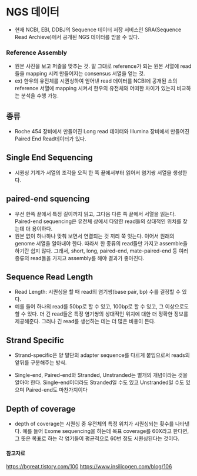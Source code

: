 



# NGS 데이터
-  현재 NCBI, EBI, DDBJ의 Sequence 데이터 저장 서비스인 SRA(Sequence Read Archieve)에서 공개된 NGS 데이터를 받을 수 있다. 


### Reference Assembly 
- 원본 사진을 보고 퍼즐을 맞추는 것. 말 그대로 reference가 되는 원본 서열에 read들을 mapping 시켜 만들어지는 consensus 서열을 얻는 것. 
- ex) 한우의 유전체를 시퀀싱하여 얻어낸 read 데이터를 NCBI에 공개된 소의 reference 서열에 mapping 시켜서 한우의 유전체와 어떠한 차이가 있는지 비교하는 분석을 수행 가능. 


## 종류
-  Roche 454 장비에서 만들어진 Long read 데이터와 Illumina 장비에서 만들어진 Paired End Read데이터가 있다.



##  Single End Sequencing
- 시퀀싱 기계가 서열의 조각을 오직 한 쪽 끝에서부터 읽어서 염기쌍 서열을 생성한다.


## paired-end squencing
- 우선 한쪽 끝에서 특정 길이까지 읽고, 그다음 다른 쪽 끝에서 서열을 읽는다. Paired-end sequencing은 유전체 상에서 다양한 read들의 상대적인 위치를 찾는데 더 용이하다.
- 원본 없이 하나하나 맞춰 보면서 연결되는 것 끼리 쭉 잇는다. 이어서 원래의 genome 서열을 알아내야 한다. 따라서 한 종류의 read들만 가지고 assemble을 하기란 쉽지 않다. 그래서, short, long, paired-end, mate-paired-end 등 여러 종류의 read들을 가지고 assembly를 해야 결과가 좋아진다. 


## Sequence Read Length 
- Read Length: 시퀀싱을 할 때 read의 염기쌍(base pair, bp) 수를 결정할 수 있다. 
- 예를 들어 하나의 read를 50bp로 할 수 있고, 100bp로 할 수 있고, 그 이상으로도 할 수 있다. 더 긴 read들은 특정 염기쌍의 상대적인 위치에 대한 더 정확한 정보를 제공해준다. 그러나 긴 read를 생선하는 데는 더 많은 비용이 든다. 


## Strand Specific
- Strand-specific은 양 말단의 adapter sequence를 다르게 붙임으로써 reads의 앞뒤를 구분해주는 방식. 

- Single-end, Paired-end와 Stranded, Unstranded는 별개의 개념이라는 것을 알아야 한다. Single-end이더라도 Stranded일 수도 있고 Unstranded일 수도 있으며 Paired-end도 마찬가지이다

## Depth of coverage 
- depth of coverage는 시퀀싱 중 유전체의 특정 위치가 시퀀싱되는 횟수를 나타낸다. 예를 들어 Exome sequencing을 하는데 목표 coverage를 60X라고 한다면, 그 뜻은 목표로 하는 각 염기들이 평균적으로 60번 정도 시퀀싱된다는 것이다. 



#### 참고자료 
https://bgreat.tistory.com/100
https://www.insilicogen.com/blog/106
